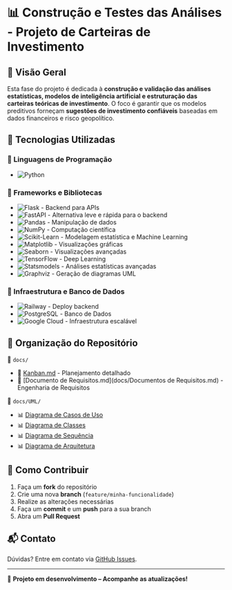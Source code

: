# 📊 Construção e Testes das Análises - Projeto de Carteiras de Investimento

## 📝 Visão Geral
Esta fase do projeto é dedicada à **construção e validação das análises estatísticas, modelos de inteligência artificial e estruturação das carteiras teóricas de investimento**. O foco é garantir que os modelos preditivos forneçam **sugestões de investimento confiáveis** baseadas em dados financeiros e risco geopolítico.

## 🚀 Tecnologias Utilizadas

### 🔹 Linguagens de Programação
- ![Python](https://img.shields.io/badge/Python-3776AB?style=for-the-badge&logo=python&logoColor=white)

### 🔹 Frameworks e Bibliotecas
- ![Flask](https://img.shields.io/badge/Flask-000000?style=for-the-badge&logo=flask&logoColor=white) - Backend para APIs
- ![FastAPI](https://img.shields.io/badge/FastAPI-009688?style=for-the-badge&logo=fastapi&logoColor=white) - Alternativa leve e rápida para o backend
- ![Pandas](https://img.shields.io/badge/Pandas-150458?style=for-the-badge&logo=pandas&logoColor=white) - Manipulação de dados
- ![NumPy](https://img.shields.io/badge/NumPy-013243?style=for-the-badge&logo=numpy&logoColor=white) - Computação científica
- ![Scikit-Learn](https://img.shields.io/badge/Scikit%20Learn-F7931E?style=for-the-badge&logo=scikit-learn&logoColor=white) - Modelagem estatística e Machine Learning
- ![Matplotlib](https://img.shields.io/badge/Matplotlib-11557C?style=for-the-badge&logo=matplotlib&logoColor=white) - Visualizações gráficas
- ![Seaborn](https://img.shields.io/badge/Seaborn-009688?style=for-the-badge) - Visualizações avançadas
- ![TensorFlow](https://img.shields.io/badge/TensorFlow-FF6F00?style=for-the-badge&logo=tensorflow&logoColor=white) - Deep Learning
- ![Statsmodels](https://img.shields.io/badge/Statsmodels-336791?style=for-the-badge) - Análises estatísticas avançadas
- ![Graphviz](https://img.shields.io/badge/Graphviz-2596BE?style=for-the-badge) - Geração de diagramas UML

### 🔹 Infraestrutura e Banco de Dados
- ![Railway](https://img.shields.io/badge/Railway-0B0D0E?style=for-the-badge&logo=railway&logoColor=white) - Deploy backend
- ![PostgreSQL](https://img.shields.io/badge/PostgreSQL-316192?style=for-the-badge&logo=postgresql&logoColor=white) - Banco de Dados
- ![Google Cloud](https://img.shields.io/badge/Google%20Cloud-4285F4?style=for-the-badge&logo=google-cloud&logoColor=white) - Infraestrutura escalável

## 📂 Organização do Repositório

📁 `docs/`
   - 📄 [Kanban.md](docs/kanban.md) - Planejamento detalhado
   - 📄 [Documento de Requisitos.md](docs/Documentos de Requisitos.md) - Engenharia de Requisitos

📁 `docs/UML/`
   - 📊 [Diagrama de Casos de Uso](docs/UML/diagrama_casos_uso_analises.png)
   - 📊 [Diagrama de Classes](docs/UML/diagrama_classes_analises.png)
   - 📊 [Diagrama de Sequência](docs/UML/diagrama_sequencia_analises.png)
   - 📊 [Diagrama de Arquitetura](docs/UML/diagrama_arquitetura_analises.png)

## 📌 Como Contribuir
1. Faça um **fork** do repositório
2. Crie uma nova **branch** (`feature/minha-funcionalidade`)
3. Realize as alterações necessárias
4. Faça um **commit** e um **push** para a sua branch
5. Abra um **Pull Request**

## 📬 Contato
Dúvidas? Entre em contato via [GitHub Issues](https://github.com/seu-repositorio/issues).

---
🚀 **Projeto em desenvolvimento – Acompanhe as atualizações!**